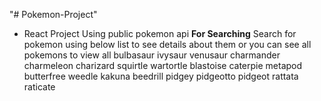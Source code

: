 "# Pokemon-Project" 
* React Project Using public pokemon api
**For Searching**
Search for pokemon using below list to see details about them or you can see all pokemons to view all
bulbasaur
ivysaur
venusaur
charmander
charmeleon
charizard
squirtle
wartortle
blastoise
caterpie
metapod
butterfree
weedle
kakuna
beedrill
pidgey
pidgeotto
pidgeot
rattata
raticate